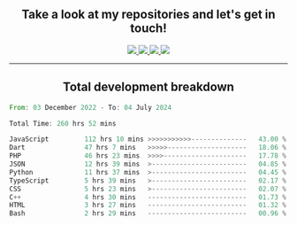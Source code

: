 <h2 align="center">
  Take a look at my repositories and let's get in touch!
</h2>
<p align="center">
  <a href="https://www.instagram.com/rayhanarkan?igsh=MXM3dHhmMTZ3ZWVsaA==">
    <img src="https://img.icons8.com/material-outlined/30/689d6a/instagram.png"/>
  </a>
  <a href="https://www.linkedin.com/in/rayhanarkan/">
    <img src="https://img.icons8.com/material-outlined/30/689d6a/linkedin.png"/>
  </a>
  <a href="">
    <img src="https://img.icons8.com/material-outlined/30/689d6a/geography.png"/>
  </a>
  <a href="mailto:rayhanarkan30@gmail.com">
    <img src="https://img.icons8.com/material-outlined/30/689d6a/email.png"/>
  </a>
</p>

---

<h2 align="center">Total development breakdown</h2>

<p align="center">
<!--START_SECTION:waka-->

```rust
From: 03 December 2022 - To: 04 July 2024

Total Time: 260 hrs 52 mins

JavaScript         112 hrs 10 mins >>>>>>>>>>>--------------   43.00 %
Dart               47 hrs 7 mins   >>>>>--------------------   18.06 %
PHP                46 hrs 23 mins  >>>>---------------------   17.78 %
JSON               12 hrs 39 mins  >------------------------   04.85 %
Python             11 hrs 37 mins  >------------------------   04.45 %
TypeScript         5 hrs 39 mins   >------------------------   02.17 %
CSS                5 hrs 23 mins   >------------------------   02.07 %
C++                4 hrs 30 mins   -------------------------   01.73 %
HTML               3 hrs 27 mins   -------------------------   01.32 %
Bash               2 hrs 29 mins   -------------------------   00.96 %
```

<!--END_SECTION:waka-->
</p>
